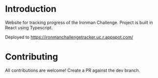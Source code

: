 # Introduction

Website for tracking progress of the Ironman Challenge.
Project is built in React using Typescript.

Deployed to https://ironmanchallengetracker.uc.r.appspot.com/

# Contributing

All contributions are welcome! Create a PR against the dev branch.
